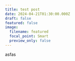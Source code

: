 ```yaml
---
title: test post
date: 2024-04-21T01:30:00.000Z
draft: false
featured: false
image:
  filename: featured
  focal_point: Smart
  preview_only: false
---
```

asfas

